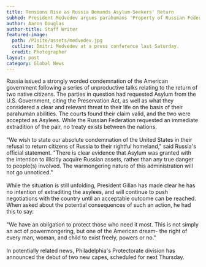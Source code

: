 ```yaml
---
title: Tensions Rise as Russia Demands Asylum-Seekers' Return
subhed: President Medvedev argues parahumans 'Property of Russian Federation'
author: Aaron Douglas
author-title: Staff Writer
featured-image: 
  path: /PIsite/assets/medvedev.jpg
  cutline: Dmitri Medvedev at a press conference last Saturday.
  credit: Photographer
layout: post
category: Global News
---
```

<p class="article">
Russia issued a strongly worded condemnation of the American government following a series of unproductive talks relating to the return of two native citizens. The parties in question had requested Asylum from the U.S. Government, citing the Preservation Act, as well as what they considered a clear and relevant threat to their life on the basis of their parahuman abilities. The courts found their claim valid, and the two were accepted as Asylees. While the Russian Federation requested an immediate extradition of the pair, no treaty exists between the nations.
<br/><br/>
"We wish to state our absolute condemnation of the United States in their refusal to return citizens of Russia to their rightful homeland," said Russia's official statement. "There is clear evidence that Asylum was granted with the intention to illicitly acquire Russian assets, rather than any true danger to people(s) involved. The warmongering nature of this administration will not go unnoticed."
<br/><br/>
While the situation is still unfolding, President Gillan has made clear he has no intention of extraditing the asylees, and will continue to push negotiations with the country until an acceptable outcome can be reached. When asked about the potential consequences of such an action, he had this to say:
<br/><br/>
"We have an obligation to protect those who need it most. This is not simply an act of powermongering, but one of the American dream- the right of every man, woman, and child to exist freely, powers or no."
<br/><br/>
In potentially related news, Philadelphia's Protectorate division has announced the debut of two new capes, scheduled for next Thursday.
</p>
